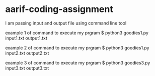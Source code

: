 # aarif-coding-assignment
I am passing input and output file using command line tool

example 1 of command to execute my prgram
$ python3 goodies1.py input1.txt output1.txt

example 2 of command to execute my prgram
$ python3 goodies1.py input2.txt output2.txt

example 3 of command to execute my prgram
$ python3 goodies3.py input3.txt output3.txt
